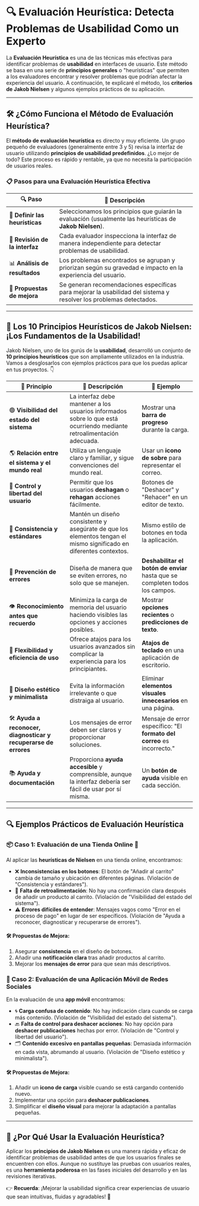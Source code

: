 # 🔍 Evaluación Heurística: Detecta Problemas de Usabilidad Como un Experto

La **Evaluación Heurística** es una de las técnicas más efectivas para identificar problemas de **usabilidad** en interfaces de usuario. Este método se basa en una serie de **principios generales** o "heurísticas" que permiten a los evaluadores encontrar y resolver problemas que podrían afectar la experiencia del usuario. A continuación, te explicaré el método, los **criterios de Jakob Nielsen** y algunos ejemplos prácticos de su aplicación. 

---

## 🛠️ ¿Cómo Funciona el Método de Evaluación Heurística?

El **método de evaluación heurística** es directo y muy eficiente. Un grupo pequeño de evaluadores (generalmente entre 3 y 5) revisa la interfaz de usuario utilizando **principios de usabilidad predefinidos**. ¿Lo mejor de todo? Este proceso es rápido y rentable, ya que no necesita la participación de usuarios reales. 

### 📋 Pasos para una Evaluación Heurística Efectiva

| 🔍 **Paso**                      | 📝 **Descripción**                                                                                          |
|----------------------------------|-------------------------------------------------------------------------------------------------------------|
| 🧠 **Definir las heurísticas**   | Seleccionamos los principios que guiarán la evaluación (usualmente las heurísticas de **Jakob Nielsen**).   |
| 👀 **Revisión de la interfaz**   | Cada evaluador inspecciona la interfaz de manera independiente para detectar problemas de usabilidad.        |
| 📊 **Análisis de resultados**    | Los problemas encontrados se agrupan y priorizan según su gravedad e impacto en la experiencia del usuario. |
| 🚀 **Propuestas de mejora**      | Se generan recomendaciones específicas para mejorar la usabilidad del sistema y resolver los problemas detectados. |

---

## 🧩 Los 10 Principios Heurísticos de Jakob Nielsen: ¡Los Fundamentos de la Usabilidad!

Jakob Nielsen, uno de los gurús de la **usabilidad**, desarrolló un conjunto de **10 principios heurísticos** que son ampliamente utilizados en la industria. Vamos a desglosarlos con ejemplos prácticos para que los puedas aplicar en tus proyectos. 👇

| 🧠 **Principio**                                        | 📝 **Descripción**                                                                                          | 📌 **Ejemplo**                                                |
|---------------------------------------------------------|--------------------------------------------------------------------------------------------------------------|--------------------------------------------------------------|
| 🟢 **Visibilidad del estado del sistema**               | La interfaz debe mantener a los usuarios informados sobre lo que está ocurriendo mediante retroalimentación adecuada. | Mostrar una **barra de progreso** durante la carga.          |
| 🌎 **Relación entre el sistema y el mundo real**         | Utiliza un lenguaje claro y familiar, y sigue convenciones del mundo real.                                   | Usar un **icono de sobre** para representar el correo.       |
| 🔄 **Control y libertad del usuario**                   | Permitir que los usuarios **deshagan** o **rehagan** acciones fácilmente.                                      | Botones de "Deshacer" y "Rehacer" en un editor de texto.     |
| 🧩 **Consistencia y estándares**                        | Mantén un diseño consistente y asegúrate de que los elementos tengan el mismo significado en diferentes contextos. | Mismo estilo de botones en toda la aplicación.               |
| 🚫 **Prevención de errores**                            | Diseña de manera que se eviten errores, no solo que se manejen.                                              | **Deshabilitar el botón de enviar** hasta que se completen todos los campos. |
| 👁️ **Reconocimiento antes que recuerdo**                | Minimiza la carga de memoria del usuario haciendo visibles las opciones y acciones posibles.                  | Mostrar **opciones recientes** o **predicciones de texto**.  |
| 🚀 **Flexibilidad y eficiencia de uso**                 | Ofrece atajos para los usuarios avanzados sin complicar la experiencia para los principiantes.               | **Atajos de teclado** en una aplicación de escritorio.       |
| 🎨 **Diseño estético y minimalista**                    | Evita la información irrelevante o que distraiga al usuario.                                                 | Eliminar **elementos visuales innecesarios** en una página.  |
| 🛠️ **Ayuda a reconocer, diagnosticar y recuperarse de errores** | Los mensajes de error deben ser claros y proporcionar soluciones.                                             | Mensaje de error específico: "El **formato del correo** es incorrecto." |
| 📚 **Ayuda y documentación**                            | Proporciona **ayuda accesible** y comprensible, aunque la interfaz debería ser fácil de usar por sí misma.     | Un **botón de ayuda** visible en cada sección.               |

---

## 🔍 Ejemplos Prácticos de Evaluación Heurística

### 📦 Caso 1: Evaluación de una Tienda Online 🛒

Al aplicar las **heurísticas de Nielsen** en una tienda online, encontramos:

- ❌ **Inconsistencias en los botones**: El botón de "Añadir al carrito" cambia de tamaño y ubicación en diferentes páginas. (Violación de "Consistencia y estándares").
- 🚨 **Falta de retroalimentación**: No hay una confirmación clara después de añadir un producto al carrito. (Violación de "Visibilidad del estado del sistema").
- ⚠️ **Errores difíciles de entender**: Mensajes vagos como "Error en el proceso de pago" en lugar de ser específicos. (Violación de "Ayuda a reconocer, diagnosticar y recuperarse de errores").

#### 🛠️ **Propuestas de Mejora**:
1. Asegurar **consistencia** en el diseño de botones.
2. Añadir una **notificación clara** tras añadir productos al carrito.
3. Mejorar los **mensajes de error** para que sean más descriptivos.

### 📱 Caso 2: Evaluación de una Aplicación Móvil de Redes Sociales

En la evaluación de una **app móvil** encontramos:

- 🌀 **Carga confusa de contenido**: No hay indicación clara cuando se carga más contenido. (Violación de "Visibilidad del estado del sistema").
- 🔙 **Falta de control para deshacer acciones**: No hay opción para **deshacer publicaciones** hechas por error. (Violación de "Control y libertad del usuario").
- 🗂️ **Contenido excesivo en pantallas pequeñas**: Demasiada información en cada vista, abrumando al usuario. (Violación de "Diseño estético y minimalista").

#### 🛠️ **Propuestas de Mejora**:
1. Añadir un **icono de carga** visible cuando se está cargando contenido nuevo.
2. Implementar una opción para **deshacer publicaciones**.
3. Simplificar el **diseño visual** para mejorar la adaptación a pantallas pequeñas.

---

## 🎯 ¿Por Qué Usar la Evaluación Heurística?

Aplicar los **principios de Jakob Nielsen** es una manera rápida y eficaz de identificar problemas de usabilidad antes de que los usuarios finales se encuentren con ellos. Aunque no sustituye las pruebas con usuarios reales, es una **herramienta poderosa** en las fases iniciales del desarrollo y en las revisiones iterativas.

👉 **Recuerda**: ¡Mejorar la usabilidad significa crear experiencias de usuario que sean intuitivas, fluidas y agradables! 🌟
